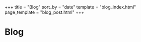 +++
title = "Blog"
sort_by = "date"
template = "blog_index.html"
page_template = "blog_post.html"
+++

# Blog
